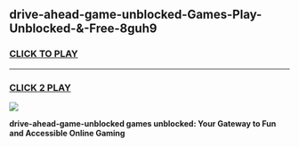 
## drive-ahead-game-unblocked-Games-Play-Unblocked-&-Free-8guh9
<h3>
<a href="https://premium76.site?title=drive-ahead-game-unblocked&ref=24A">CLICK TO PLAY</a></h3>
<hr>

<h3>
<a href="https://premium76.site?title=drive-ahead-game-unblocked&ref=24A">CLICK 2 PLAY</a>
  
</h3>

<a href="https://premium76.site?title=drive-ahead-game-unblocked&ref=24A"><img src="https://clearcache.store/games.png"></a>


**drive-ahead-game-unblocked games unblocked: Your Gateway to Fun and Accessible Online Gaming**
